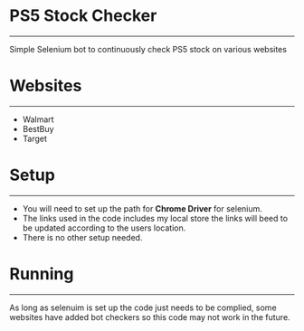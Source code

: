 # PS5 Stock Checker
-------------------------------------------------------------------------
Simple Selenium bot to continuously check PS5 stock on various websites

# Websites
-------------------------------------------------------------------------
- Walmart
- BestBuy 
- Target

# Setup
-------------------------------------------------------------------------
- You will need to set up the path for **Chrome Driver** for selenium. 
- The links used in the code includes my local store the links will beed to be updated according to the users location. 
- There is no other setup needed.

# Running 
-------------------------------------------------------------------------
As long as selenuim is set up the code just needs to be complied, some websites have added bot checkers so this code may not work in the future.

